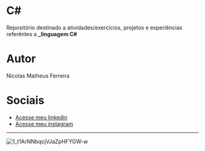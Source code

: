 # C#
 
Repositório destinado a atividades/exercícios, projetos e experiências referêntes a **_linguagem C#**

# Autor 

Nicolas Matheus Ferreira

# Sociais 
- [Acesse meu linkedin](https://www.linkedin.com/in/nicolas-matheus-ferreira-8465581a8/)
- [Acesse meu instagram](https://www.instagram.com/nicolas.matheus.ferreira/)
***
![1_t1ArNNbqcjVJaZpHFYGW-w](https://seeklogo.com/images/C/c-sharp-c-logo-02F17714BA-seeklogo.com.png)
